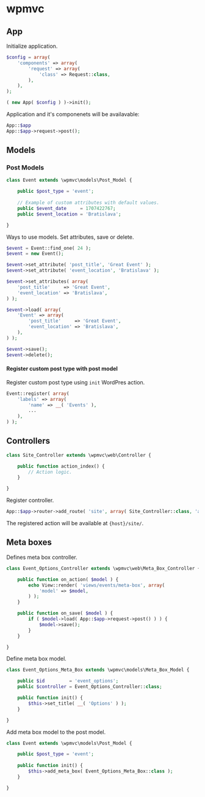 # wpmvc

## App

Initialize application.

```php
$config = array(
    'components' => array(
        'request' => array(
            'class' => Request::class,
        ),
    ),
);

( new App( $config ) )->init();
```

Application and it's componenets will be availavable:

```php
App::$app
App::$app->request->post();
```

## Models

### Post Models

```php
class Event extends \wpmvc\models\Post_Model {

    public $post_type = 'event';
    
    // Example of custom attributes with default values.
    public $event_date     = 1707422767;
    public $event_location = 'Bratislava';

}
```

Ways to use models. Set attributes, save or delete.

```php
$event = Event::find_one( 24 );
$event = new Event();

$event->set_attribute( 'post_title', 'Great Event' );
$event->set_attribute( 'event_location', 'Bratislava' );

$event->set_attributes( array( 
    'post_title'     => 'Great Event',
    'event_location' => 'Bratislava',
) );

$event->load( array( 
    'Event' => array(
        'post_title'     => 'Great Event',
        'event_location' => 'Bratislava',
    ),
) );

$event->save();
$event->delete();
```

#### Register custom post type with post model

Register custom post type using `init` WordPres action.

```php
Event::register( array(
    'labels' => array(
        'name' => __( 'Events' ),
        ...
    ),
) );
```

## Controllers

```php
class Site_Controller extends \wpmvc\web\Controller {

    public function action_index() {
        // Action logic.
    }

}
```

Register controller.

```php
App::$app->router->add_route( 'site', array( Site_Controller::class, 'action_index' ) );
```

The registered action will be available at `{host}/site/`.

## Meta boxes

Defines meta box controller.

```php
class Event_Options_Controller extends \wpmvc\web\Meta_Box_Controller {

    public function on_action( $model ) {
        echo View::render( 'views/events/meta-box', array(
            'model' => $model,
        ) );
    }

    public function on_save( $model ) {
        if ( $model->load( App::$app->request->post() ) ) {
            $model->save();
        }
    }

}
```

Define meta box model.

```php
class Event_Options_Meta_Box extends \wpmvc\models\Meta_Box_Model {

    public $id         = 'event_options';
    public $controller = Event_Options_Controller::class;

    public function init() {
        $this->set_title( __( 'Options' ) );
    }

}
```

Add meta box model to the post model.

```php
class Event extends \wpmvc\models\Post_Model {

    public $post_type = 'event';
    
    public function init() {
        $this->add_meta_box( Event_Options_Meta_Box::class );
    }

}
```
